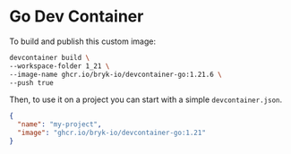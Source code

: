 # Go Dev Container

To build and publish this custom image:

```bash
devcontainer build \
--workspace-folder 1_21 \
--image-name ghcr.io/bryk-io/devcontainer-go:1.21.6 \
--push true
```

Then, to use it on a project you can start with a simple `devcontainer.json`.

```json
{
  "name": "my-project",
  "image": "ghcr.io/bryk-io/devcontainer-go:1.21"
}
```
